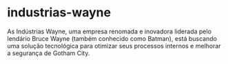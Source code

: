 # industrias-wayne
 As Indústrias Wayne, uma empresa renomada e inovadora liderada pelo lendário Bruce Wayne (também conhecido como Batman), está buscando uma solução tecnológica para otimizar seus processos internos e melhorar a segurança de Gotham City.
